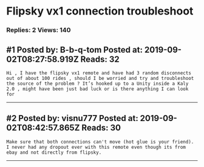 # Flipsky vx1 connection troubleshoot

### Replies: 2 Views: 140

## \#1 Posted by: B-b-q-tom Posted at: 2019-09-02T08:27:58.919Z Reads: 32

```
Hi , I have the flipsky vx1 remote and have had 3 random disconnects out of about 100 rides , should I be worried and try and troubleshoot the source of the problem ? It’s hooked up to a Unity inside a Kaly 2.0 , might have been just bad luck or is there anything I can look for
```

---
## \#2 Posted by: visnu777 Posted at: 2019-09-02T08:42:57.865Z Reads: 30

```
Make sure that both connections can't move (hot glue is your friend). I never had any dropout ever with this remote even though its from ebay and not directly from flipsky.
```

---
